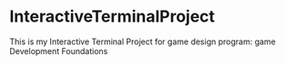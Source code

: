 # InteractiveTerminalProject
This is my Interactive Terminal Project for game design program: game Development Foundations
